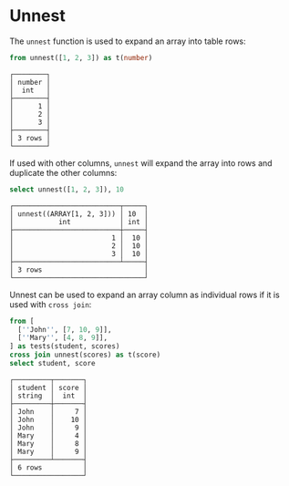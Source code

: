 
# Unnest

The `unnest` function is used to expand an array into table rows:

```sql
from unnest([1, 2, 3]) as t(number)
```

```
┌────────┐
│ number │
│  int   │
├────────┤
│      1 │
│      2 │
│      3 │
├────────┤
│ 3 rows │
└────────┘
```

If used with other columns, `unnest` will expand the array into rows and duplicate the other columns:
```sql
select unnest([1, 2, 3]), 10
```

```
┌──────────────────────────┬─────┐
│ unnest((ARRAY[1, 2, 3])) │ 10  │
│           int            │ int │
├──────────────────────────┼─────┤
│                        1 │  10 │
│                        2 │  10 │
│                        3 │  10 │
├──────────────────────────┴─────┤
│ 3 rows                         │
└────────────────────────────────┘
```

Unnest can be used to expand an array column as individual rows if it is used with `cross join`:

```sql
from [
  [''John'', [7, 10, 9]],
  [''Mary'', [4, 8, 9]],
] as tests(student, scores)
cross join unnest(scores) as t(score)
select student, score
```

```
┌─────────┬───────┐
│ student │ score │
│ string  │  int  │
├─────────┼───────┤
│ John    │     7 │
│ John    │    10 │
│ John    │     9 │
│ Mary    │     4 │
│ Mary    │     8 │
│ Mary    │     9 │
├─────────┴───────┤
│ 6 rows          │
└─────────────────┘
```

